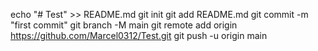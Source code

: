 echo "# Test" >> README.md
git init
git add README.md
git commit -m "first commit"
git branch -M main
git remote add origin https://github.com/Marcel0312/Test.git
git push -u origin main
